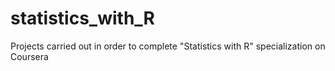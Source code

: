 # statistics_with_R
Projects carried out in order to complete "Statistics with R" specialization on Coursera
